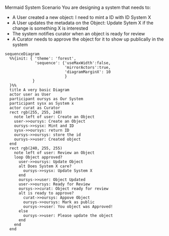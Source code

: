 Mermaid System Scenario
You are designing a system that needs to:

* A User created a new object: I need to mint a ID with ID System X
* A User updates the metadata on the Object: Update Sytem X if the change is something X is interested
* The system notifies curator when an object is ready for review
* A Curator needs to approve the object for it to show up publically in the system

```mermaid
sequenceDiagram
  %%{init: { 'theme': 'forest',
             'sequence': {'useMaxWidth':false, 
                          'mirrorActors':true,   
                          'diagramMarginX': 10
                          } 
            } 
  }%%
  title A very basic Diagram
  actor user as User
  participant oursys as Our System 
  participant sysx as System x
  actor curat as Curator
  rect rgb(255, 255, 240)
    note left of user: Create an Object
    user->>oursys: Create an Object
    oursys->>sysx: Mint and ID
    sysx->>oursys: return ID
    oursys->>oursys: store the id
    oursys->>user: Created object
  end
  rect rgb(240, 255, 255)
    note left of user: Review an Object
    loop Object approved?
      user->>oursys: Update Object
      alt Does System X care?
        oursys->>sysx: Update System X
      end
      oursys->>user: Object Updated
      user->>oursys: Ready for Review
      oursys->>curat: Object ready for review
      alt is ready to approve?
        curat->>oursys: Appove Object
        oursys->>oursys: Mark as public
        oursys->>user: You object was Approved!
      else
        oursys->>user: Please update the object
      end
    end
  end
```
